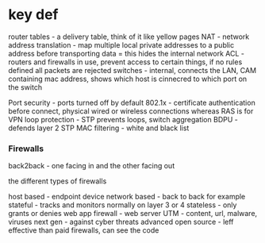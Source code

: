 # key def

router tables - a delivery table, think of it like yellow pages
NAT - network address translation - map multiple local private addresses to a public address before transporting data = this hides the internal network
ACL - routers and firewalls in use, prevent access to certain things, if no rules defined all packets are rejected
switches - internal, connects the LAN, CAM containing mac address, shows which host is cinnecred to which port on the switch


Port security - ports turned off by default
802.1x - certificate authentication before connect, physical wired or wireless connections whereas RAS is for VPN
loop protection - STP prevents loops, switch aggregation
BDPU - defends layer 2 STP
MAC filtering - white and black list


### Firewalls
back2back - one facing in and the other facing out

the different types of firewalls

host based - endpoint device
network based - back to back for example
stateful - tracks and monitors normally on layer 3 or 4
stateless - only grants or denies
web app firewall - web server
UTM - content, url, malware, viruses
next gen - against cyber threats advanced
open source - leff effective than paid firewalls, can see the code

